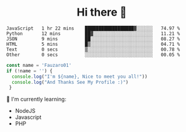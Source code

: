 <h1  align='center'> Hi there 👋 </h1>

<p align='center'> </p>

<!--START_SECTION:waka-->

```text
JavaScript   1 hr 22 mins    ██████████████████▓░░░░░░   74.97 %
Python       12 mins         ██▓░░░░░░░░░░░░░░░░░░░░░░   11.21 %
JSON         9 mins          ██░░░░░░░░░░░░░░░░░░░░░░░   08.27 %
HTML         5 mins          █▒░░░░░░░░░░░░░░░░░░░░░░░   04.71 %
Text         0 secs          ▒░░░░░░░░░░░░░░░░░░░░░░░░   00.78 %
Other        0 secs          ░░░░░░░░░░░░░░░░░░░░░░░░░   00.05 %
```

<!--END_SECTION:waka-->

```javascript
const name = 'Fauzaro01'
if (!name = '') {
  console.log("I'm ${name}, Nice to meet you all!"))
  console.log("And Thanks See My Profile :)")
 }
```

:page_with_curl: I'm currently learning:
- NodeJS
- Javascript
- PHP


